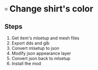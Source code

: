 # ▫ Change shirt's color

## Steps

1. Get item's mlsetup and mesh files
2. Export dds and glb
3. Convert mlsetup to json
4. Modify json appearance layer
5. Convert json back to mlsetup
6. Install the mod
